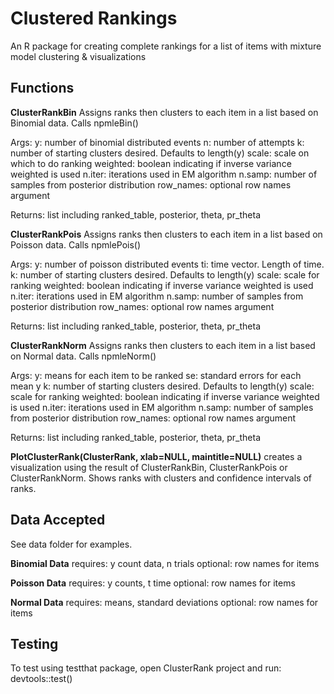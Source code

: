 
# Clustered Rankings  
An R package for creating complete rankings for a list of items with mixture model clustering & visualizations   
 
## Functions  
**ClusterRankBin**
  Assigns ranks then clusters to each item in a list based on Binomial data. Calls npmleBin()

  Args:
    y: number of binomial distributed events
    n: number of attempts
    k: number of starting clusters desired. Defaults to length(y)
    scale: scale on which to do ranking
    weighted: boolean indicating if inverse variance weighted is used
    n.iter: iterations used in EM algorithm
    n.samp: number of samples from posterior distribution
    row_names: optional row names argument

  Returns:
      list including ranked_table, posterior, theta, pr_theta


**ClusterRankPois**
  Assigns ranks then clusters to each item in a list based on Poisson data. Calls npmlePois()

  Args:
    y: number of poisson distributed events
    ti: time vector. Length of time.
    k: number of starting clusters desired. Defaults to length(y)
    scale: scale for ranking
    weighted: boolean indicating if inverse variance weighted is used
    n.iter: iterations used in EM algorithm
    n.samp: number of samples from posterior distribution
    row_names: optional row names argument

  Returns:
      list including ranked_table, posterior, theta, pr_theta

**ClusterRankNorm**
  Assigns ranks then clusters to each item in a list based on Normal data. Calls npmleNorm()

  Args:
    y: means for each item to be ranked
    se: standard errors for each mean y
    k: number of starting clusters desired. Defaults to length(y)
    scale: scale for ranking
    weighted: boolean indicating if inverse variance weighted is used
    n.iter: iterations used in EM algorithm
    n.samp: number of samples from posterior distribution
    row_names: optional row names argument

  Returns:
      list including ranked_table, posterior, theta, pr_theta

**PlotClusterRank(ClusterRank, xlab=NULL, maintitle=NULL)**
creates a visualization using the result of ClusterRankBin, ClusterRankPois or ClusterRankNorm. Shows ranks with clusters and confidence intervals of ranks. 

## Data Accepted 
See data folder for examples.  

**Binomial Data**
requires: y count data, n trials
optional: row names for items

**Poisson Data**
requires: y counts, t time
optional: row names for items

**Normal Data**
requires: means, standard deviations
optional: row names for items

## Testing
To test using testthat package, open ClusterRank project and run: 
devtools::test()

